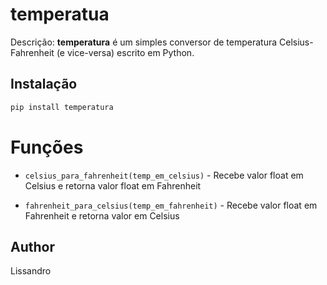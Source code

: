 # temperatua

Descrição:
**temperatura** é um simples conversor de temperatura
Celsius-Fahrenheit (e vice-versa) escrito em Python.


## Instalação

```bash
pip install temperatura
```

# Funções

* `celsius_para_fahrenheit(temp_em_celsius)` - Recebe valor float em Celsius e
retorna valor float em Fahrenheit

* `fahrenheit_para_celsius(temp_em_fahrenheit)` - Recebe valor float em Fahrenheit
e retorna valor em Celsius


## Author
Lissandro 
